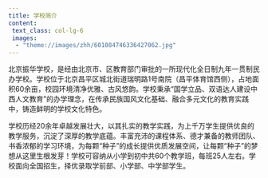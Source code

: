```yaml
---
title: 学校简介
content:
 text_class: col-lg-6
 images:
  - "theme://images/zhh/601084746336427062.jpg"
---
```


北京振华学校，是经由北京市、区教育部门审批的一所现代化全日制九年一贯制民办学校。学校位于北京昌平区城北街道瑞明路1号南院（昌平体育馆西侧），占地面积60余亩，校园环境清净优雅、古风悠韵。学校秉承“国学立品、双语达人建设中西人文教育”的办学理念，在传承民族国风文化基础、融合多元文化的教育实践中，铸造鲜明的学校文化特色。

学校历经20余年卓越发展壮大，以其扎实的教学实践，为上千万学生提供优良的教学服务，沉淀了深厚的教学底蕴。丰富充沛的课程体系、德才兼备的教师团队、书香浓郁的学习环境，为每颗“种子”的成长提供优质发展空间，让每颗“种子”的梦想从这里生根发芽！学校可容纳从小学到初中共60个教学班，每班25人左右。学校面向全国招生，择优录取学前部、小学部、中学部学生。